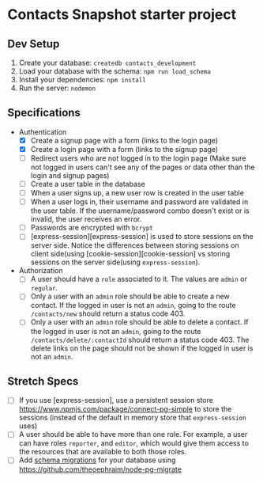 # Contacts Snapshot starter project

## Dev Setup

1. Create your database: `createdb contacts_development`
1. Load your database with the schema: `npm run load_schema`
1. Install your dependencies: `npm install`
1. Run the server: `nodemon`

## Specifications

- Authentication
  - [x] Create a signup page with a form (links to the login page)
  - [x] Create a login page with a form (links to the signup page)
  - [ ] Redirect users who are not logged in to the login page (Make sure not logged in users can't see any of the pages or data other than the login and signup pages)
  - [ ] Create a user table in the database
  - [ ] When a user signs up, a new user row is created in the user table
  - [ ] When a user logs in, their username and password are validated in the user table. If the username/password combo doesn't exist or is invalid, the user receives an error.
  - [ ] Passwords are encrypted with `bcrypt`
  - [ ] [express-session][express-session] is used to store sessions on the server side. Notice the differences between storing sessions on client side(using [cookie-session][cookie-session] vs storing sessions on the server side(using `express-session`).
- Authorization
  - [ ] A user should have a `role` associated to it. The values are `admin` or `regular`.
  - [ ] Only a user with an `admin` role should be able to create a new contact. If the logged in user is not an `admin`, going to the route `/contacts/new` should return a status code 403.
  - [ ] Only a user with an `admin` role should be able to delete a contact. If the logged in user is not an `admin`, going to the route `/contacts/delete/:contactId` should return a status code 403. The delete links on the page should not be shown if the logged in user is not an `admin`.

## Stretch Specs

- [ ] If you use [express-session], use a persistent session store https://www.npmjs.com/package/connect-pg-simple to store the sessions (instead of the default in memory store that `express-session` uses)
- [ ] A user should be able to have more than one role. For example, a user can have roles `reporter`, and `editor`, which would give them access to the resources that are available to both those roles.
- [ ] Add [schema migrations](https://en.wikipedia.org/wiki/Schema_migration) for your database using https://github.com/theoephraim/node-pg-migrate
